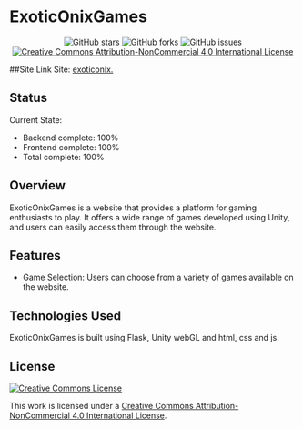# ExoticOnixGames

<div align="center">
  <a href=" https://github.com/ExoOnix/ExoticOnixGames">
    <img src="https://img.shields.io/github/stars/ExoOnix/ExoticOnixGames?style=for-the-badge" alt="GitHub stars" />
  </a>
  <a href="https://github.com/ExoOnix/ExoticOnixGames/fork">
    <img src="https://img.shields.io/github/forks/ExoOnix/ExoticOnixGames?style=for-the-badge" alt="GitHub forks" />
  </a>
  <a href="https://github.com/ExoOnix/ExoticOnixGames/issues">
    <img src="https://img.shields.io/github/issues/ExoOnix/ExoticOnixGames?style=for-the-badge" alt="GitHub issues" />
  </a>
<a href="https://creativecommons.org/licenses/by-nc/4.0/">
  <img src="https://img.shields.io/badge/License-CC%20BY--NC%204.0-lightgrey.svg?style=for-the-badge" alt="Creative Commons Attribution-NonCommercial 4.0 International License" />
</a>
</div>

##Site Link
Site: [exoticonix.](https://exoticonix.ml/)

## Status

Current State:
- Backend complete: 100%
- Frontend complete: 100%
- Total complete: 100%
## Overview
ExoticOnixGames is a website that provides a platform for gaming enthusiasts to play. It offers a wide range of games developed using Unity, and users can easily access them through the website.

## Features
- Game Selection: Users can choose from a variety of games available on the website.

## Technologies Used
ExoticOnixGames is built using Flask, Unity webGL and html, css and js.

## License
[![Creative Commons License](https://i.creativecommons.org/l/by-nc/4.0/88x31.png)](http://creativecommons.org/licenses/by-nc/4.0/)

This work is licensed under a [Creative Commons Attribution-NonCommercial 4.0 International License](http://creativecommons.org/licenses/by-nc/4.0/).
